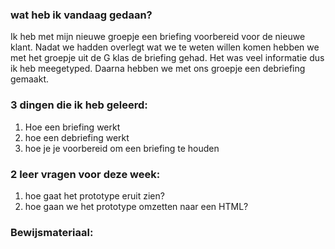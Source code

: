 ### wat heb ik vandaag gedaan?
Ik heb met mijn nieuwe groepje een briefing voorbereid voor de nieuwe klant. Nadat we hadden overlegt wat we te weten willen komen hebben we met het groepje uit de G klas de briefing gehad. Het was veel informatie dus ik heb meegetyped.
Daarna hebben we met ons groepje een debriefing gemaakt. 

### 3 dingen die ik heb geleerd:
1. Hoe een briefing werkt
2. hoe een debriefing werkt
3. hoe je je voorbereid om een briefing te houden

### 2 leer vragen voor deze week:
1. hoe gaat het prototype eruit zien?
2. hoe gaan we het prototype omzetten naar een HTML?

### Bewijsmateriaal: